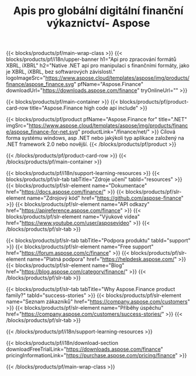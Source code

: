 ﻿---
title: Apis pro globální digitální finanční výkaznictví- Aspose 
weight: 10
url: /cs/family
description: Knihovna pro manipulaci s finančními formáty používanými při podávání podkladů pro společnosti a při vytváření zpráv o finančních prostředcích a pákových nástrojích na jakékoli platformě
---
{{< blocks/products/pf/main-wrap-class >}}
{{< blocks/products/pf/i18n/upper-banner h1="Api pro zpracování formátů XBRL, iXBRL" h2="Native .NET api pro manipulaci s finančními formáty, jako je XBRL, iXBRL, bez softwarových závislostí." logoImageSrc="https://www.aspose.cloud/templates/aspose/img/products/finance/aspose_finance.svg" pfName="Aspose.Finance" downloadUrl="https://downloads.aspose.com/finance" tryOnlineUrl="" >}}

{{< blocks/products/pf/main-container >}}
{{< blocks/products/pf/product-card-row title="Aspose.Finance high code api include" >}}

{{< blocks/products/pf/product pfName="Aspose.Finance for" title=".NET" imgSrc="https://www.aspose.cloud/templates/aspose/img/products/finance/aspose_finance-for-net.svg" productLink="/finance/net/" >}}
Cílová forma systému windows, asp .NET nebo jakýkoli typ aplikace založený na .NET framework 2.0 nebo novější.
{{< /blocks/products/pf/product >}}

{{< /blocks/products/pf/product-card-row >}}
{{< /blocks/products/pf/main-container >}}

{{< blocks/products/pf/i18n/support-learning-resources >}}
{{< blocks/products/pf/slr-tab tabTitle="Zdroje učení" tabId="resources" >}}
{{< blocks/products/pf/slr-element name="Dokumentace" href="https://docs.aspose.com/finance/" >}}
{{< blocks/products/pf/slr-element name="Zdrojový kód" href="https://github.com/aspose-finance" >}}
{{< blocks/products/pf/slr-element name="API odkazy" href="https://apireference.aspose.com/finance" >}}
{{< blocks/products/pf/slr-element name="Výukové videa" href="https://www.youtube.com/user/asposevideo" >}}
{{< /blocks/products/pf/slr-tab >}}

{{< blocks/products/pf/slr-tab tabTitle="Podpora produktu" tabId="support" >}}
{{< blocks/products/pf/slr-element name="Free support" href="https://forum.aspose.com/c/finance" >}}
{{< blocks/products/pf/slr-element name="Platná podpora" href="https://helpdesk.aspose.com/" >}}
{{< blocks/products/pf/slr-element name="Blog" href="https://blog.aspose.com/category/finance/" >}}
{{< /blocks/products/pf/slr-tab >}}

{{< blocks/products/pf/slr-tab tabTitle="Why Aspose.Finance product family?" tabId="success-stories" >}}
{{< blocks/products/pf/slr-element name="Seznam zákazníků" href="https://company.aspose.com/customers" >}}
{{< blocks/products/pf/slr-element name="Příběhy úspěchu" href="https://company.aspose.com/customers/success-stories/" >}}
{{< /blocks/products/pf/slr-tab >}}

{{< /blocks/products/pf/i18n/support-learning-resources >}}

{{< blocks/products/pf/i18n/download-section downloadFreeTrialLink="https://downloads.aspose.com/finance" pricingInformationLink="https://purchase.aspose.com/pricing/finance" >}}

{{< /blocks/products/pf/main-wrap-class >}}